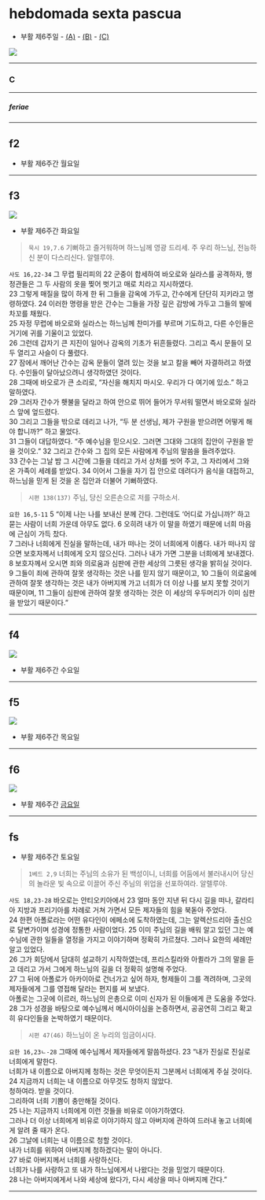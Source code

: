 # hebdomada sexta pascua

- 부활 제6주일 - [(A)](#a) - [(B)](#b) - [(C)](#c)

![](https://www.medaille-miraculeuse.fr/wp-content/uploads/2023/04/Londres-le-Christ-Jesus-ressuscite-vitrail-dans-leglise-St.-Lawrence-Jewry-par-Christopher-Webb.jpg)

----

### C


----

##### feriae 

----

## f2
- 부활 제6주간 월요일

----

## f3
![](https://www.ncronline.org/files/styles/article_one_third_width/public/2023-05/earthquake.jpg?itok=ETGjDNdL)

- 부활 제6주간 화요일

> `묵시 19,7.6` 기뻐하고 즐거워하며 하느님께 영광 드리세. 주 우리 하느님, 전능하신 분이 다스리신다. 알렐루야.

`사도 16,22-34` 그 무렵 필리피의 22 군중이 합세하여 바오로와 실라스를 공격하자, 행정관들은 그 두 사람의 옷을 찢어 벗기고 매로 치라고 지시하였다.  
23 그렇게 매질을 많이 하게 한 뒤 그들을 감옥에 가두고, 간수에게 단단히 지키라고 명령하였다.
24 이러한 명령을 받은 간수는 그들을 가장 깊은 감방에 가두고 그들의 발에 차꼬를 채웠다.  
25 자정 무렵에 바오로와 실라스는 하느님께 찬미가를 부르며 기도하고, 다른 수인들은 거기에 귀를 기울이고 있었다.  
26 그런데 갑자기 큰 지진이 일어나 감옥의 기초가 뒤흔들렸다. 그리고 즉시 문들이 모두 열리고 사슬이 다 풀렸다.  
27 잠에서 깨어난 간수는 감옥 문들이 열려 있는 것을 보고 칼을 빼어 자결하려고 하였다. 수인들이 달아났으려니 생각하였던 것이다.  
28 그때에 바오로가 큰 소리로, “자신을 해치지 마시오. 우리가 다 여기에 있소.” 하고 말하였다.  
29 그러자 간수가 횃불을 달라고 하여 안으로 뛰어 들어가 무서워 떨면서 바오로와 실라스 앞에 엎드렸다.  
30 그리고 그들을 밖으로 데리고 나가, “두 분 선생님, 제가 구원을 받으려면 어떻게 해야 합니까?” 하고 물었다.  
31 그들이 대답하였다. “주 예수님을 믿으시오. 그러면 그대와 그대의 집안이 구원을 받을 것이오.”
32 그리고 간수와 그 집의 모든 사람에게 주님의 말씀을 들려주었다.  
33 간수는 그날 밤 그 시간에 그들을 데리고 가서 상처를 씻어 주고, 그 자리에서 그와 온 가족이 세례를 받았다. 34 이어서 그들을 자기 집 안으로 데려다가 음식을 대접하고, 하느님을 믿게 된 것을 온 집안과 더불어 기뻐하였다.

> `시편 138(137)` 주님, 당신 오른손으로 저를 구하소서.

`요한 16,5-11` 5 “이제 나는 나를 보내신 분께 간다.  그런데도 ‘어디로 가십니까?’ 하고 묻는 사람이 너희 가운데 아무도 없다. 6 오히려 내가 이 말을 하였기 때문에 너희 마음에 근심이 가득 찼다.  
7 그러나 너희에게 진실을 말하는데, 내가 떠나는 것이 너희에게 이롭다. 내가 떠나지 않으면 보호자께서 너희에게 오지 않으신다. 그러나 내가 가면 그분을 너희에게 보내겠다.  
8 보호자께서 오시면 죄와 의로움과 심판에 관한 세상의 그릇된 생각을 밝히실 것이다.  
9 그들이 죄에 관하여 잘못 생각하는 것은 나를 믿지 않기 때문이고, 10 그들이 의로움에 관하여 잘못 생각하는 것은 내가 아버지께 가고 너희가 더 이상 나를 보지 못할 것이기 때문이며, 11 그들이 심판에 관하여 잘못 생각하는 것은 이 세상의 우두머리가 이미 심판을 받았기 때문이다.”  

----

## f4

![](https://www.ncronline.org/files/styles/article_one_third_width/public/2023-05/Paul%20at%20Athens.jpg?itok=IDMENgdJ)

- 부활 제6주간 수요일

> 

----

## f5

![](https://www.ncronline.org/files/styles/article_one_third_width/public/2023-05/Peace%20be%20with%20you.jpg?itok=3KFluRz0)

- 부활 제6주간 목요일

>

----


## f6

![](https://www.ncronline.org/files/styles/article_one_third_width/public/2023-05/11-21-12%20Presentation.jpg)

- 부활 제6주간 [금요일](https://www.ncronline.org/spirituality/pencil-preaching/conception-birth)

>

----

## fs
- 부활 제6주간 토요일

> `1베드 2,9` 너희는 주님의 소유가 된 백성이니, 너희를 어둠에서 불러내시어 당신의 놀라운 빛 속으로 이끌어 주신 주님의 위업을 선포하여라. 알렐루야.  

`사도 18,23-28` 바오로는 안티오키아에서 23 얼마 동안 지낸 뒤 다시 길을 떠나, 갈라티아 지방과 프리기아를 차례로 거쳐 가면서 모든 제자들의 힘을 북돋아 주었다.  
24 한편 아폴로라는 어떤 유다인이 에페소에 도착하였는데, 그는 알렉산드리아 출신으로 달변가이며 성경에 정통한 사람이었다. 25 이미 주님의 길을 배워 알고 있던 그는 예수님에 관한 일들을 열정을 가지고 이야기하며 정확히 가르쳤다. 그러나 요한의 세례만 알고 있었다.  
26 그가 회당에서 담대히 설교하기 시작하였는데, 프리스킬라와 아퀼라가 그의 말을 듣고 데리고 가서 그에게 하느님의 길을 더 정확히 설명해 주었다.  
27 그 뒤에 아폴로가 아카이아로 건너가고 싶어 하자, 형제들이 그를 격려하며, 그곳의 제자들에게 그를 영접해 달라는 편지를 써 보냈다.  
아폴로는 그곳에 이르러, 하느님의 은총으로 이미 신자가 된 이들에게 큰 도움을 주었다. 28 그가 성경을 바탕으로 예수님께서 메시아이심을 논증하면서, 공공연히 그리고 확고히 유다인들을 논박하였기 때문이다.

> `시편 47(46)` 하느님이 온 누리의 임금이시다.

`요한 16,23ㄴ-28` 그때에 예수님께서 제자들에게 말씀하셨다.  23 “내가 진실로 진실로 너희에게 말한다.  
너희가 내 이름으로 아버지께 청하는 것은 무엇이든지 그분께서 너희에게 주실 것이다.  
24 지금까지 너희는 내 이름으로 아무것도 청하지 않았다.  
청하여라. 받을 것이다.  
그리하여 너희 기쁨이 충만해질 것이다.  
25 나는 지금까지 너희에게 이런 것들을 비유로 이야기하였다.  
그러나 더 이상 너희에게 비유로 이야기하지 않고 아버지에 관하여 드러내 놓고 너희에게 알려 줄 때가 온다.  
26 그날에 너희는 내 이름으로 청할 것이다.  
내가 너희를 위하여 아버지께 청하겠다는 말이 아니다.  
27 바로 아버지께서 너희를 사랑하신다.  
너희가 나를 사랑하고 또 내가 하느님에게서 나왔다는 것을 믿었기 때문이다.  
28 나는 아버지에게서 나와 세상에 왔다가, 다시 세상을 떠나 아버지께 간다.”  

----